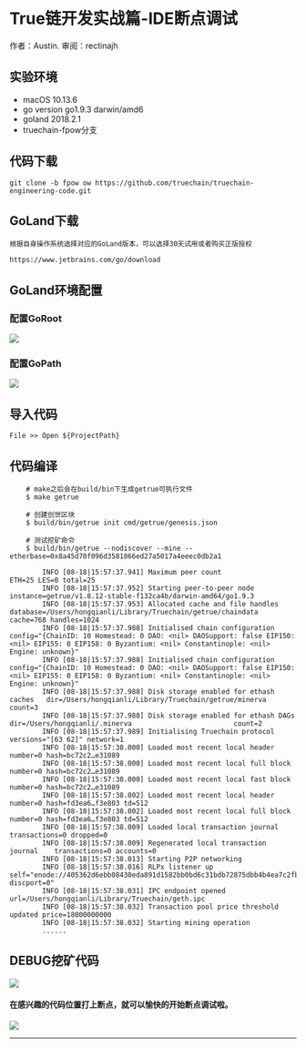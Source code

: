 # True链开发实战篇-IDE断点调试

作者：Austin.    审阅：rectinajh  

## 实验环境
- macOS 10.13.6 
- go version go1.9.3 darwin/amd6
- goland 2018.2.1
- truechain-fpow分支

## 代码下载
    git clone -b fpow ow https://github.com/truechain/truechain-engineering-code.git
    
## GoLand下载

    根据自身操作系统选择对应的GoLand版本，可以选择30天试用或者购买正版授权
    
    https://www.jetbrains.com/go/download

## GoLand环境配置

### 配置GoRoot
![](http://ww1.sinaimg.cn/large/c0e05d1cgy1fudwddnv5bj20s00ja3zy.jpg)

### 配置GoPath
![](http://ww1.sinaimg.cn/large/c0e05d1cgy1fudwfl8hjnj20s50j6mz7.jpg)


## 导入代码
    File >> Open ${ProjectPath}

## 代码编译
    
```
    # make之后会在build/bin下生成getrue可执行文件
    $ make getrue
    
    # 创建创世区块
    $ build/bin/getrue init cmd/getrue/genesis.json
    
    # 测试挖矿命令
    $ build/bin/getrue --nodiscover --mine --etherbase=0x8a45d70f096d3581866ed27a5017a4eeec0db2a1
       
        INFO [08-18|15:57:37.941] Maximum peer count                       ETH=25 LES=0 total=25
        INFO [08-18|15:57:37.952] Starting peer-to-peer node               instance=getrue/v1.8.12-stable-f132ca4b/darwin-amd64/go1.9.3
        INFO [08-18|15:57:37.953] Allocated cache and file handles         database=/Users/hongqianli/Library/Truechain/getrue/chaindata cache=768 handles=1024
        INFO [08-18|15:57:37.988] Initialised chain configuration          config="{ChainID: 10 Homestead: 0 DAO: <nil> DAOSupport: false EIP150: <nil> EIP155: 0 EIP158: 0 Byzantium: <nil> Constantinople: <nil> Engine: unknown}"
        INFO [08-18|15:57:37.988] Initialised chain configuration          config="{ChainID: 10 Homestead: 0 DAO: <nil> DAOSupport: false EIP150: <nil> EIP155: 0 EIP158: 0 Byzantium: <nil> Constantinople: <nil> Engine: unknown}"
        INFO [08-18|15:57:37.988] Disk storage enabled for ethash caches   dir=/Users/hongqianli/Library/Truechain/getrue/minerva count=3
        INFO [08-18|15:57:37.988] Disk storage enabled for ethash DAGs     dir=/Users/hongqianli/.minerva                         count=2
        INFO [08-18|15:57:37.989] Initialising Truechain protocol          versions="[63 62]" network=1
        INFO [08-18|15:57:38.000] Loaded most recent local header          number=0 hash=bc72c2…e31089
        INFO [08-18|15:57:38.000] Loaded most recent local full block      number=0 hash=bc72c2…e31089
        INFO [08-18|15:57:38.000] Loaded most recent local fast block      number=0 hash=bc72c2…e31089
        INFO [08-18|15:57:38.002] Loaded most recent local header          number=0 hash=fd3ea6…f3e803 td=512
        INFO [08-18|15:57:38.002] Loaded most recent local full block      number=0 hash=fd3ea6…f3e803 td=512
        INFO [08-18|15:57:38.009] Loaded local transaction journal         transactions=0 dropped=0
        INFO [08-18|15:57:38.009] Regenerated local transaction journal    transactions=0 accounts=0
        INFO [08-18|15:57:38.013] Starting P2P networking 
        INFO [08-18|15:57:38.016] RLPx listener up                         self="enode://405362d6ebb08430eda891d1582bb0bd6c31bdb72875dbb4b4ea7c2fb5a3fcd6aae7bef6465735dd0365e4f21e24ea87e8f7197a28c7d69c54aca0094c590f88@[::]:30303?discport=0"
        INFO [08-18|15:57:38.031] IPC endpoint opened                      url=/Users/hongqianli/Library/Truechain/geth.ipc
        INFO [08-18|15:57:38.032] Transaction pool price threshold updated price=18000000000
        INFO [08-18|15:57:38.032] Starting mining operation 
        ......
```
    
## DEBUG挖矿代码

![](http://ww1.sinaimg.cn/large/c0e05d1cgy1fudx4zpp5yj20u50mdaeq.jpg)

#### 在感兴趣的代码位置打上断点，就可以愉快的开始断点调试啦。
![](http://ww1.sinaimg.cn/large/c0e05d1cgy1fudy58t83ej20zr0p6aji.jpg)


----
